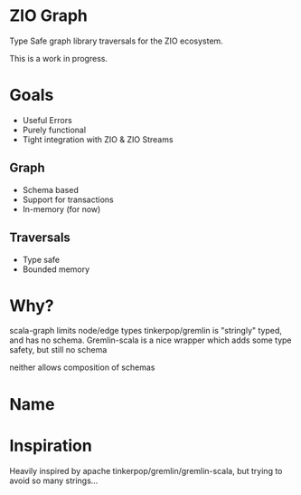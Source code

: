 # ZIO Graph
Type Safe graph library traversals for the ZIO ecosystem.

This is a work in progress.

# Goals
 * Useful Errors
 * Purely functional
 * Tight integration with ZIO & ZIO Streams
## Graph
 * Schema based
 * Support for transactions
 * In-memory (for now)
## Traversals
 * Type safe
 * Bounded memory

# Why?
scala-graph limits node/edge types
tinkerpop/gremlin is "stringly" typed, and has no schema. Gremlin-scala is a nice wrapper which adds some type safety, but still no schema

neither allows composition of schemas

# Name


# Inspiration
Heavily inspired by apache tinkerpop/gremlin/gremlin-scala, but trying to avoid so many strings...